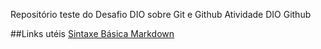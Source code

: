 Repositório teste do Desafio DIO sobre Git e Github
Atividade DIO Github

##Links utéis
[Sintaxe Básica Markdown](https://www.markdownguide.org/basic-syntax)
